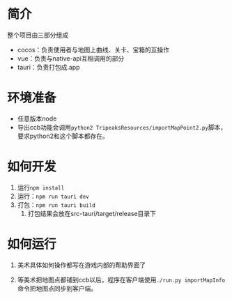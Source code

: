 # 简介

整个项目由三部分组成

*   cocos：负责使用者与地图上曲线、关卡、宝箱的互操作
*   vue：负责与native-api互相调用的部分
*   tauri：负责打包成.app

# 环境准备

*   任意版本node
*   导出ccb功能会调用`python2 TripeaksResources/importMapPoint2.py`脚本，要求python2和这个脚本都存在。

# 如何开发

1.  运行`npm install`
2.  运行：`npm run tauri dev`
3.  打包：`npm run tauri build`
    1.  打包结果会放在src-tauri/target/release目录下

# 如何运行

1.  美术具体如何操作都写在游戏内部的帮助界面了

2.  等美术把地图点都铺到ccb以后，程序在客户端使用`./run.py importMapInfo `命令把地图点同步到客户端。

